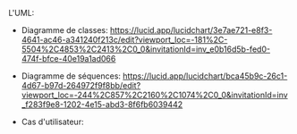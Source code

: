 L'UML:

 * Diagramme de classes: https://lucid.app/lucidchart/3e7ae721-e8f3-4641-ac46-a341240f213c/edit?viewport_loc=-181%2C-5504%2C4853%2C2413%2C0_0&invitationId=inv_e0b16d5b-fed0-474f-bfce-40e19a1ad066

 * Diagramme de séquences: https://lucid.app/lucidchart/bca45b9c-26c1-4d67-b97d-264972f9f8bb/edit?viewport_loc=-244%2C857%2C2160%2C1074%2C0_0&invitationId=inv_f283f9e8-1202-4e15-abd3-8f6fb6039442
 
  * Cas d'utilisateur: 
